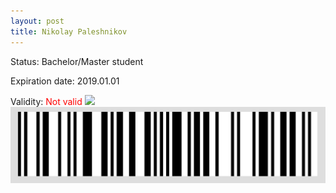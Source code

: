 ```yaml
---
layout: post
title: Nikolay Paleshnikov
---
```


Status: Bachelor/Master student

Expiration date: 2019.01.01

Validity: <font color="red"> Not valid</font> 
![](/members/img/Nikolay_Paleshnikov.png)
![](/members/img/bar.png)
